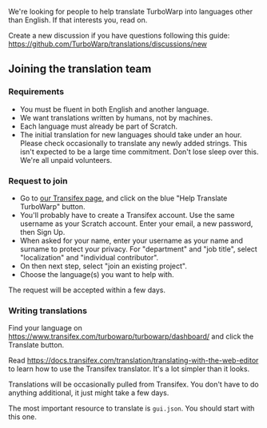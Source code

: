 We're looking for people to help translate TurboWarp into languages other than English. If that interests you, read on.

Create a new discussion if you have questions following this guide: https://github.com/TurboWarp/translations/discussions/new

## Joining the translation team

### Requirements

 - You must be fluent in both English and another language.
 - We want translations written by humans, not by machines.
 - Each language must already be part of Scratch.
 - The initial translation for new languages should take under an hour. Please check occasionally to translate any newly added strings. This isn't expected to be a large time commitment. Don't lose sleep over this. We're all unpaid volunteers.

### Request to join
 
 - Go to [our Transifex page](https://www.transifex.com/turbowarp/turbowarp/), and click on the blue "Help Translate TurboWarp" button.
 - You'll probably have to create a Transifex account. Use the same username as your Scratch account. Enter your email, a new password, then Sign Up.
 - When asked for your name, enter your username as your name and surname to protect your privacy. For "department" and "job title", select "localization" and "individual contributor".
 - On then next step, select "join an existing project".
 - Choose the language(s) you want to help with.

The request will be accepted within a few days.

### Writing translations

Find your language on https://www.transifex.com/turbowarp/turbowarp/dashboard/ and click the Translate button.

Read https://docs.transifex.com/translation/translating-with-the-web-editor to learn how to use the Transifex translator. It's a lot simpler than it looks.

Translations will be occasionally pulled from Transifex. You don't have to do anything additional, it just might take a few days.

The most important resource to translate is `gui.json`. You should start with this one.
